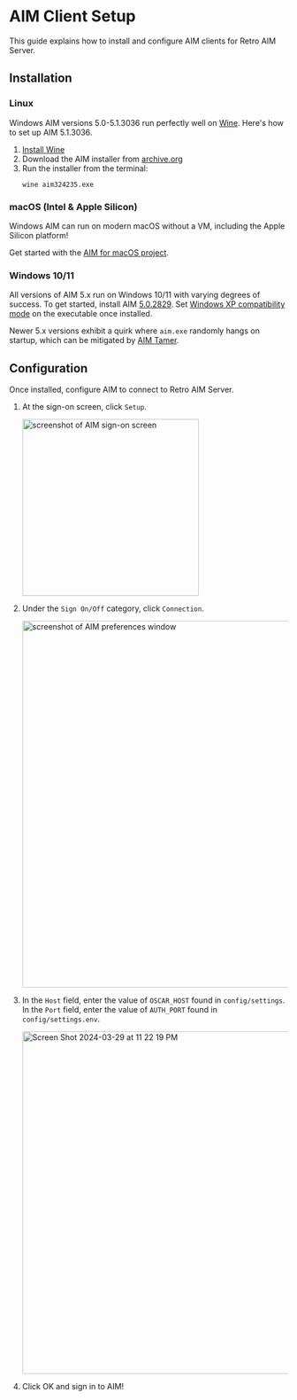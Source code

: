 # AIM Client Setup

This guide explains how to install and configure AIM clients for Retro AIM Server.

## Installation

### Linux

Windows AIM versions 5.0-5.1.3036 run perfectly well on [Wine](https://www.winehq.org/). Here's how to set up AIM
5.1.3036.

1. [Install Wine](https://wiki.winehq.org/Download)
2. Download the AIM installer from [archive.org](https://archive.org/details/aim513036)
3. Run the installer from the terminal:
   ```shell
   wine aim324235.exe
   ```

### macOS (Intel & Apple Silicon)

Windows AIM can run on modern macOS without a VM, including the Apple Silicon platform!

Get started with the [AIM for macOS project](https://github.com/mk6i/aim-for-macos).

### Windows 10/11

All versions of AIM 5.x run on Windows 10/11 with varying degrees of success. To get started, install AIM
[5.0.2829](http://www.oldversion.com/windows/aol-instant-messenger-5-0-2829). Set [Windows XP compatibility mode](https://support.microsoft.com/en-us/windows/make-older-apps-or-programs-compatible-with-windows-783d6dd7-b439-bdb0-0490-54eea0f45938)
on the executable once installed.

Newer 5.x versions exhibit a quirk where `aim.exe` randomly hangs on startup, which can be mitigated by [AIM Tamer](http://iwarg.ddns.net/phoenix/index.php?action=downloads).

## Configuration

Once installed, configure AIM to connect to Retro AIM Server.

1. At the sign-on screen, click `Setup`.
   <p>
      <img width="319" alt="screenshot of AIM sign-on screen" src="https://github.com/mk6i/mkdb/assets/2894330/9e0e743e-e41d-4c45-9e82-d97d7d4325f3">
   </p>
2. Under the `Sign On/Off` category, click `Connection`.
   <p>
      <img width="662" alt="screenshot of AIM preferences window" src="https://github.com/mk6i/mkdb/assets/2894330/c7cfcaa4-8132-4b57-b5c9-7643c99cbda2">
   </p>
3. In the `Host` field, enter the value of `OSCAR_HOST` found in `config/settings`. In the `Port` field, enter the
   value of `AUTH_PORT` found in `config/settings.env`.
   <p>
      <img width="618" alt="Screen Shot 2024-03-29 at 11 22 19 PM" src="https://github.com/mk6i/mkdb/assets/2894330/da17c457-a773-4b82-b4ba-cb81f9a2e085">
   </p>
4. Click OK and sign in to AIM!